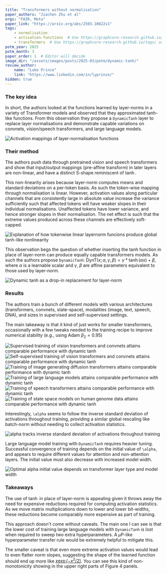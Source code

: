```yaml
---
title: "Transformers without normalisation"
paper_authors: "Jiachen Zhu et al"
orgs: "FAIR, Meta"
paper_link: "https://arxiv.org/abs/2503.10622v1"
tags:
    - normalisation
    - activation-functions  # Use https://graphcore-research.github.io/tags/ as reference
    - transformers  # Use https://graphcore-research.github.io/tags/ as reference
potm_year: 2025
potm_month: 3
paper_order: 1  # Editor will decide
image_dir: "/assets/images/posts/2025-03/potm/dynamic-tanh/"
review_author:
    name: "Luke Prince"
    link: "https://www.linkedin.com/in/lyprince/"
hidden: true
---
```


### The key idea

In short, the authors looked at the functions learned by layer-norms in a variety of Transformer models and observed that they approximated tanh-like functions. From this observation they propose a `DynamicTanh` layer to replace layer normalisations and demonstrate capable variations on convnets, vision/speech transformers, and large language models. 

<img src="{{ page.image_dir | append: 'FIG-Mappings.png' | relative_url }}" alt="Activation mappings of layer-normalisation functions">

### Their method

The authors push data through pretrained vision and speech transformers and show that input/output mappings (pre-affine transform) in later layers are non-linear, and have a distinct S-shape reminiscent of $\tanh$. 

This non-linearity arises because layer-norm computes means and standard deviations on a per-token basis. As such the token-wise mapping through normalisation is linear. However, activation values along particular channels that are consistently large in absolute value increase the variance sufficiently such that affected tokens will have weaker slopes in their individual normalisations. Unaffected tokens have lower variance, and hence stronger slopes in their normalisation. The net effect is such that the extreme values produced across these channels are effectively soft-capped.

<img src="{{ page.image_dir | append: 'FIG-Explain.png' | relative_url }}" alt="Explanation of how tokenwise linear layernorm funcions produce global tanh-like nonlinearity">

This observation begs the question of whether inserting the tanh function in place of layer-norm can produce equally capable transformers models. As such the authors propose `DynamicTanh`: $\textrm{DynT}(x; \alpha, \gamma, \beta) = \gamma * \tanh(\alpha x) + \beta$, where $\alpha$ is a learnable scalar and $\gamma$, $\beta$ are affine parameters equivalent to those used by layer-norm.

<img src="{{ page.image_dir | append: 'FIG-Schema.png' | relative_url }}" alt="Dynamic tanh as a drop-in replacement for layer-norm">

### Results

The authors train a bunch of different models with various architectures (transformers, convnets, state-space), modalities (image, text, speech, DNA), and sizes in supervised and self-supervised settings.

The main takeaway is that it kind of just works for smaller transformers, occasionally with a few tweaks needed to the training recipe to improve numerical stability (e.g., using Adam $\beta_2 = 0.95$)

<img src="{{ page.image_dir | append: 'TBL-Vision-Supervised.png' | relative_url }}" alt="Supervised training of vision transformers and convnets attains comparable performance with dynamic tanh">

<img src="{{ page.image_dir | append: 'TBL-Vision-Self-Supervised.png' | relative_url }}" alt="Self-supervised training of vision transformers and convnets attains comparable performance with dynamic tanh">

<img src="{{ page.image_dir | append: 'TBL-Diffusion.png' | relative_url }}" alt="Training of image generating diffusion transformers attains comparable performance with dynamic tanh">

<img src="{{ page.image_dir | append: 'TBL-Language.png' | relative_url }}" alt="Training of large language models attains comparable performance with dynamic tanh">

<img src="{{ page.image_dir | append: 'TBL-Speech.png' | relative_url }}" alt="Training of speech transformers attains comparable performance with dynamic tanh">

<img src="{{ page.image_dir | append: 'TBL-DNA.png' | relative_url }}" alt="Training of state space models on human genome data attains comparable performance with dynamic tanh">

Interestingly, `\alpha` seems to follow the inverse standard deviation of activations throughout training, providing a similar global rescaling like batch-norm without needing to collect activation statistics.

<img src="{{ page.image_dir | append: 'FIG-Alpha.png' | relative_url }}" alt="alpha tracks inverse standard deviation of activations throughout training">

Large language model training with `DynamicTanh` requires heavier tuning. Successful convergence of training depends on the initial value of `\alpha`, and appears to require different values for attention and non-attention layers. The initial value must also decrease with increased model width. 

<img src="{{ page.image_dir | append: 'TBL-Alpha-Init-LLM.png' | relative_url }}" alt="Optimal alpha initial value depends on transformer layer type and model width">

### Takeaways

The use of $\tanh$ in place of layer-norm is appealing given it throws away the need for expensive reductions required for computing activation statistics. As we move matrix multiplications down to lower and lower bit-widths, these reductions become comparably more expensive as part of training.

This approach doesn't come without caveats. The main one I can see is that the lower cost of training large language models with `DynamicTanh` is lost when required to sweep two extra hyperparameters. A $\mu$P-like hyperparameter transfer rule would be extremely helpful to mitigate this.

The smaller caveat is that even more extreme activation values would lead to even flatter norm slopes, suggesting the shape of the learned function should end up more like [$x \exp({-x^2/2})$](https://www.wolframalpha.com/input?i2d=true&i=plot+x+*+Power%5Be%2C-Divide%5BPower%5Bx%2C2%5D%2C2%5D%5D+from+-5+to+5). You can see this kind of non-monotonicity showing in the upper right parts of Figure 4 panels. 
